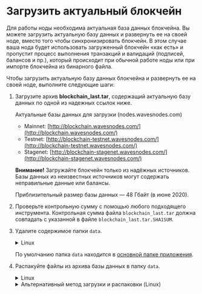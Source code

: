 # Загрузить актуальный блокчейн

Для работы ноды необходима актуальная база данных блокчейна. Вы можете загрузить актуальную базу данных и развернуть ее на своей ноде, вместо того чтобы синхронизировать блокчейн. В этом случае ваша нода будет использовать загруженный блокчейн «как есть» и пропустит процесс выполнения транзакций и валидаций (подписей, балансов и пр.), который происходит при обычной работе ноды или при импорте блокчейна из бинарного файла.

Чтобы загрузить актуальную базу данных блокчейна и развернуть ее на своей ноде, выполните следующие шаги:

1. Загрузите архив **blockchain_last.tar**, содержащий актуальную базу данных по одной из надежных ссылок ниже.

    Актуальные базы данных для загрузки (nodes.wavesnodes.com)

    * Mainnet: [http://blockchain.wavesnodes.com/](http://blockchain.wavesnodes.com/)
    * Testnet: [http://blockchain-testnet.wavesnodes.com/](http://blockchain-testnet.wavesnodes.com/)
    * Stagenet: [http://blockchain-stagenet.wavesnodes.com/](http://blockchain-stagenet.wavesnodes.com/)

    **Внимание!** Загружайте блокчейн только из надёжных источников. Базы данных из неизвестных источников могут содержать неправильные данные или балансы.

    Приблизительный размер базы данных — 48 Гбайт (в июне 2020).

2. Проверьте контрольную сумму с помощью любого подходящего инструмента. Контрольная сумма файла `blockchain_last.tar` должна совпадать с указанной в файле `blockchain_last.tar.SHA1SUM`.

3. Удалите содержимое папки `data`.

   <details>
     <summary>Linux</summary>
  
     ```sudo rm -rdf /var/lib/waves/data```.
   </details>

   По умолчанию папка `data` находится в [основной папке приложения](/ru/waves-node/node-configuration#каталог-приложения-по-умолчанию).

4. Распакуйте файлы из архива базы данных в папку `data`.

   <details>
     <summary>Linux</summary>
  
     ```tar -xvf blockchain_last.tar -C /var/lib/waves/data```
   </details>

   <details>
     <summary>Альтернативный метод загрузки и распаковки (Linux)</summary>
  
     Традиционный способ загрузки и распаковки требует много дискового пространства. В некоторых случаях диска хватает только на сам блокчейн с небольшим запасом.
     Пользователи Linux могут воспользоваться одной из приведенных ниже команд для распаковки архива прямо в процессе скачивания. В результате на диске сохранится только распакованный блокчейн, без архива, что позволит сэкономить дисковое пространство.

     Если нода установлена из **DEB**-пакета, выполните следующую команду:

     ```bash
     cd /var/lib/waves
     sudo -u waves bash -c "wget -qO- http://blockchain.wavesnodes.com/blockchain_last.tar --show-progress | tar xf -"
     ```

     Если нода запускается из **JAR**-файла, перейдите в папку `data`, где хранятся данные блокчейна, и выполните следующую команду:

     ```bash
     wget -qO- http://blockchain.wavesnodes.com/blockchain_last.tar --show-progress | tar xf -
     ```
  
    </details>
